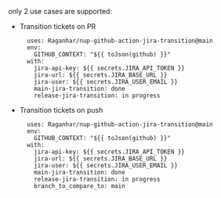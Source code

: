 only 2 use cases are supported:
- Transition tickets on PR

        uses: Raganhar/nup-github-action-jira-transition@main
        env:
          GITHUB_CONTEXT: "${{ toJson(github) }}"
        with:
          jira-api-key: ${{ secrets.JIRA_API_TOKEN }}
          jira-url: ${{ secrets.JIRA_BASE_URL }}
          jira-user: ${{ secrets.JIRA_USER_EMAIL }}
          main-jira-transition: done
          release-jira-transition: in progress


- Transition tickets on push

        uses: Raganhar/nup-github-action-jira-transition@main
        env:
          GITHUB_CONTEXT: "${{ toJson(github) }}"
        with:
          jira-api-key: ${{ secrets.JIRA_API_TOKEN }}
          jira-url: ${{ secrets.JIRA_BASE_URL }}
          jira-user: ${{ secrets.JIRA_USER_EMAIL }}
          main-jira-transition: done
          release-jira-transition: in progress
          branch_to_compare_to: main

